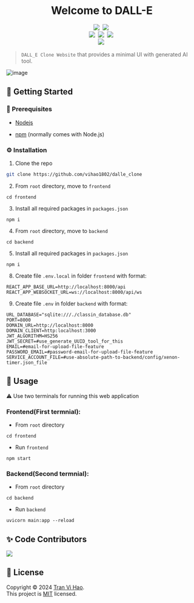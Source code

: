 <h1 align="center">Welcome to DALL-E</h1>
<p align="center">
<!--   <a href="https://github.com/vihao1802/Website-ClassIn/blob/main/LICENSE">
    <img alt="License: MIT" src="https://img.shields.io/badge/license-MIT-yellow.svg" target="_blank" />
  </a>
  <a href="https://github.com/vihao1802/Website-ClassIn/watchers">
    <img alt="GitHub" src="https://img.shields.io/github/watchers/vihao1802/Website-Classin" target="_blank" />
  </a> -->
</p>

<p align="center">
  <img src="https://img.shields.io/badge/React-20232A?style=for-the-badge&logo=react&logoColor=61DAFB"/></a>&nbsp
  <img src="https://img.shields.io/badge/Tailwind_CSS-38B2AC?style=for-the-badge&logo=tailwind-css&logoColor=white"/></a>&nbsp
  <br>
  <img src="https://img.shields.io/badge/Express%20js-000000?style=for-the-badge&logo=express&logoColor=white"/></a>&nbsp
  <img src="https://img.shields.io/badge/Cloudinary-3448C5?style=for-the-badge&logo=Cloudinary&logoColor=white"/></a>&nbsp
  <img src="https://img.shields.io/badge/MongoDB-4EA94B?style=for-the-badge&logo=mongodb&logoColor=white"/></a>&nbsp
  <br>
  <img src="https://img.shields.io/badge/JavaScript-323330?style=for-the-badge&logo=javascript&logoColor=F7DF1E"/></a>&nbsp 
</p>

> `DALL_E Clone Website` that provides a minimal UI with generated AI tool.

![image](https://github.com/vihao1802/dalle_clone/assets/108573121/ca894ff0-1611-4f3b-8ef9-0d35434a6bfa)


<!-- 
<img src="/docs/screenshot.png" width="100%">

## Render Deployment

### Frontend: <a href="https://website-classin-hu7l.onrender.com/" target="_blank">https://website-classin-hu7l.onrender.com/</a>

### Backend: <a href="https://website-classin.onrender.com" target="_blank">https://website-classin.onrender.com</a>
-->


<!-- GETTING STARTED -->

## 🎯 Getting Started

### 💎 Prerequisites

- <p><a href="https://nodejs.org/en">Nodejs</a></p>
- <p><a href="https://www.npmjs.com/">npm</a> (normally comes with Node.js)</p>

### ⚙️ Installation

1. Clone the repo

```sh
git clone https://github.com/vihao1802/dalle_clone
```
2. From `root` directory, move to `frontend`

```
cd frontend
```

3. Install all required packages in `packages.json`

```
npm i
```

4. From `root` directory, move to `backend`

```
cd backend
```

5. Install all required packages in `packages.json`

```
npm i
```

8. Create file `.env.local` in folder `frontend` with format:

```env
REACT_APP_BASE_URL=http://localhost:8000/api
REACT_APP_WEBSOCKET_URL=ws://localhost:8000/api/ws
```

9. Create file `.env` in folder `backend` with format:

```env
URL_DATABASE="sqlite:///./classin_database.db"
PORT=8000
DOMAIN_URL=http://localhost:8000
DOMAIN_CLIENT=http:localhost:3000
JWT_ALGORITHM=HS256
JWT_SECRET=#use_generate_UUID_tool_for_this
EMAIL=#email-for-upload-file-feature
PASSWORD_EMAIL=#password-email-for-upload-file-feature
SERVICE_ACCOUNT_FILE=#use-absolute-path-to-backend/config/xenon-timer.json_file
```

## 🚀 Usage

⚠️ Use two terminals for running this web application

### Frontend(First termnial):

- From `root` directory

```
cd frontend
```

- Run `frontend`

```
npm start
```

### Backend(Second termnial):

- From `root` directory

```
cd backend
```

- Run `backend`

```
uvicorn main:app --reload
```

## ✨ Code Contributors
<a href="https://github.com/vihao1802/dalle_clone/graphs/contributors">
  <img src="https://contrib.rocks/image?repo=vihao1802/dalle_clone" />
</a>

## 📝 License

Copyright © 2024 [Tran Vi Hao](https://github.com/vihao1802).<br />
This project is [MIT](https://github.com/vihao1802/dalle_clone/blob/main/LICENSE) licensed.
